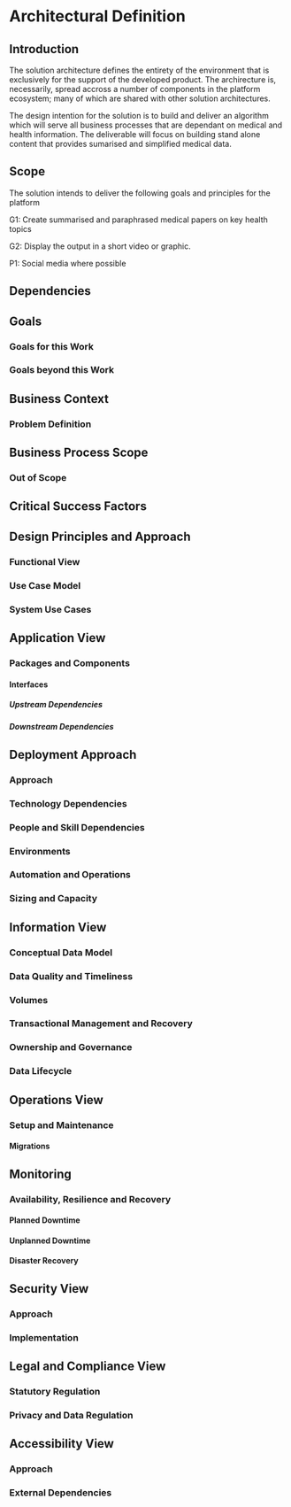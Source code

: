 # Architectural Definition

## Introduction

The solution architecture defines the entirety of the environment that is exclusively for the support of the developed product.  The archirecture is, necessarily, spread accross a number of components in the platform ecosystem; many of which are shared with other solution architectures.

The design intention for the solution is to build and deliver an algorithm which will serve all business processes that are dependant on medical and health information.  The deliverable will focus on building stand alone content that provides sumarised and simplified medical data. 

## Scope

The solution intends to deliver the following goals and principles for the platform

G1: Create summarised and paraphrased medical papers on key health topics

G2: Display the output in a short video or graphic.

P1: Social media where possible

## Dependencies

## Goals
### Goals for this Work
### Goals beyond this Work

## Business Context
### Problem Definition

## Business Process Scope
### Out of Scope
## Critical Success Factors

## Design Principles and Approach
### Functional View
### Use Case Model
### System Use Cases

## Application View
### Packages and Components
#### Interfaces
##### Upstream Dependencies
##### Downstream Dependencies

## Deployment Approach
### Approach
### Technology Dependencies
### People and Skill Dependencies
### Environments
### Automation and Operations
### Sizing and Capacity

## Information View
### Conceptual Data Model
### Data Quality and Timeliness
### Volumes
### Transactional Management and Recovery
### Ownership and Governance
### Data Lifecycle

## Operations View
### Setup and Maintenance
#### Migrations

## Monitoring
### Availability, Resilience and Recovery
#### Planned Downtime
#### Unplanned Downtime
#### Disaster Recovery

## Security View
### Approach
### Implementation

## Legal and Compliance View
### Statutory Regulation
### Privacy and Data Regulation

## Accessibility View
### Approach
### External Dependencies

